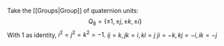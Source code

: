 Take the [[Groups|Group]] of quaternion units:
$$Q_8=\{ \pm{1},\pm j,\pm k ,\pm i\}$$
With $1$ as identity, $i^{2}=j^{2}=k^{2}=-1$.
$ij=k,\,jk=i,\,ki=j$
$ji=-k,\,kj=-i,\,ik=-j$
